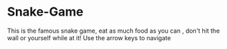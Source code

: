 # Snake-Game
This is the famous snake game, eat as much food as you can , don't hit the wall or yourself while at it! Use the arrow keys to navigate
